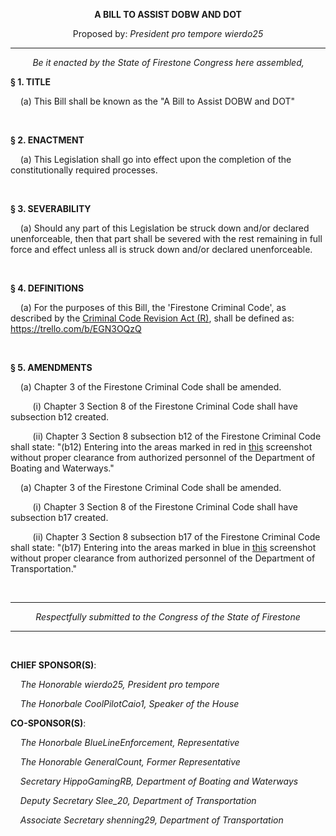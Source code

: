 <div align="center">

**A BILL TO ASSIST DOBW AND DOT**

Proposed by: *President pro tempore wierdo25*

</div>

---

&nbsp;&nbsp;&nbsp;&nbsp;&nbsp;&nbsp;&nbsp;&nbsp; *Be it enacted by the State of Firestone Congress here assembled,*

**§ 1. TITLE**

&nbsp;&nbsp;&nbsp; (a) This Bill shall be known as the "A Bill to Assist DOBW and DOT"

<br/>

**§ 2. ENACTMENT**

&nbsp;&nbsp;&nbsp; (a) This Legislation shall go into effect upon the completion of the constitutionally required processes.

<br/>

**§ 3. SEVERABILITY**

&nbsp;&nbsp;&nbsp; (a) Should any part of this Legislation be struck down and/or declared unenforceable, then that part shall be severed with the rest remaining in full force and effect unless all is struck down and/or declared unenforceable.

<br/>

**§ 4. DEFINITIONS**

&nbsp;&nbsp;&nbsp; (a) For the purposes of this Bill, the 'Firestone Criminal Code', as described by the [Criminal Code Revision Act (R)](https://forums.stateoffirestone.com/t/12405), shall be defined as: <https://trello.com/b/EGN3OQzQ>

<br/>

**§ 5. AMENDMENTS**

&nbsp;&nbsp;&nbsp; (a) Chapter 3 of the Firestone Criminal Code shall be amended.

&nbsp;&nbsp;&nbsp;&nbsp;&nbsp;&nbsp;&nbsp;&nbsp; (i) Chapter 3 Section 8 of the Firestone Criminal Code shall have subsection b12 created.

&nbsp;&nbsp;&nbsp;&nbsp;&nbsp;&nbsp;&nbsp;&nbsp; (ii) Chapter 3 Section 8 subsection b12 of the Firestone Criminal Code shall state: "(b12) Entering into the areas marked in red in [this](https://gyazo.com/8ab1eb274e9b15b424ec6812512e7737) screenshot without proper clearance from authorized personnel of the Department of Boating and Waterways."

&nbsp;&nbsp;&nbsp; (a) Chapter 3 of the Firestone Criminal Code shall be amended.

&nbsp;&nbsp;&nbsp;&nbsp;&nbsp;&nbsp;&nbsp;&nbsp; (i) Chapter 3 Section 8 of the Firestone Criminal Code shall have subsection b17 created.

&nbsp;&nbsp;&nbsp;&nbsp;&nbsp;&nbsp;&nbsp;&nbsp; (ii) Chapter 3 Section 8 subsection b17 of the Firestone Criminal Code shall state: "(b17) Entering into the areas marked in blue in [this](https://gyazo.com/8bf14bb5cc9b037a7b1bef0142cb607c) screenshot without proper clearance from authorized personnel of the Department of Transportation."

<br/>

---

<div align="center">

*Respectfully submitted to the Congress of the State of Firestone*

</div>

---

<br/>

**CHIEF SPONSOR(S)**:

&nbsp;&nbsp;&nbsp; *The Honorable wierdo25, President pro tempore*

&nbsp;&nbsp;&nbsp; *The Honorbale CoolPilotCaio1, Speaker of the House*

**CO-SPONSOR(S)**:

&nbsp;&nbsp;&nbsp; *The Honorbale BlueLineEnforcement, Representative*

&nbsp;&nbsp;&nbsp; *The Honorable GeneralCount, Former Representative*

&nbsp;&nbsp;&nbsp; *Secretary HippoGamingRB, Department of Boating and Waterways*

&nbsp;&nbsp;&nbsp; *Deputy Secretary Slee_20, Department of Transportation*

&nbsp;&nbsp;&nbsp; *Associate Secretary shenning29, Department of Transportation*